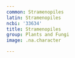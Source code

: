 ```yaml
---
common: Stramenopiles
latin: Stramenopiles
ncbi: '33634'
title: Stramenopiles
group: Plants and Fungi
image: .na.character

---
```

